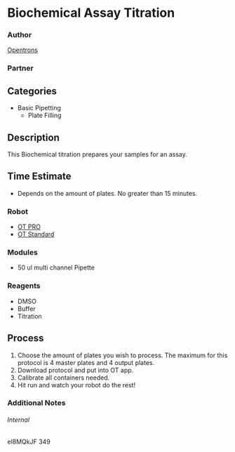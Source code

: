 # Biochemical Assay Titration

### Author
[Opentrons](https://opentrons.com/)

### Partner

## Categories
* Basic Pipetting
	* Plate Filling

## Description
This Biochemical titration prepares your samples for an assay.

## Time Estimate
* Depends on the amount of plates. No greater than 15 minutes.

### Robot
* [OT PRO](https://opentrons.com/ot-one-pro)
* [OT Standard](https://opentrons.com/ot-one-standard)

### Modules
* 50 ul multi channel Pipette

### Reagents
* DMSO
* Buffer
* Titration

## Process
1. Choose the amount of plates you wish to process. The maximum for this
protocol is 4 master plates and 4 output plates.
2. Download protocol and put into OT app.
3. Calibrate all containers needed.
4. Hit run and watch your robot do the rest!

### Additional Notes

###### Internal
el8MQkJF
349

